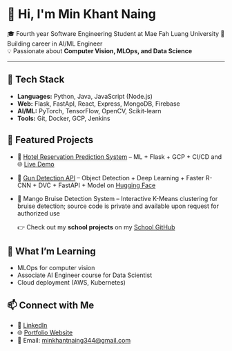 # 👋 Hi, I'm Min Khant Naing  

🎓 Fourth year Software Engineering Student at Mae Fah Luang University
🤖 Building career in AI/ML Engineer  
💡 Passionate about **Computer Vision, MLOps, and Data Science**

---

## 🔧 Tech Stack
- **Languages:** Python, Java, JavaScript (Node.js) 
- **Web:** Flask, FastApI, React, Express, MongoDB, Firebase  
- **AI/ML:** PyTorch, TensorFlow, OpenCV, Scikit-learn  
- **Tools:** Git, Docker, GCP, Jenkins

## 📂 Featured Projects
- 🏨 [Hotel Reservation Prediction System](https://github.com/MinKhantNaing1999/Hotel-Reservation-Cancellation-Prediction) – ML + Flask + GCP + CI/CD and 🌐 [Live Demo](https://hotel-reservation-256158427613.us-central1.run.app)
- 🔫 [Gun Detection API](https://github.com/MinKhantNaing1999/Gun-Detection) – Object Detection + Deep Learning + Faster R-CNN + DVC + FastAPI + Model on [Hugging Face](https://huggingface.co/minkhantnaing/gun-detection-model)
- 🥭 Mango Bruise Detection System – Interactive K-Means clustering for bruise detection; source code is private and available upon request for authorized use

  👉 Check out my **school projects** on my [School GitHub](https://github.com/MinKhantNaing16)

## 🌱 What I’m Learning
- MLOps for computer vision
- Associate AI Engineer course for Data Scientist   
- Cloud deployment (AWS, Kubernetes)

## 📫 Connect with Me
- 💼 [LinkedIn](www.linkedin.com/in/min-khant-naing-09a9b51ba)  
- 🌐 [Portfolio Website](https://portfolio-beige-phi-94.vercel.app/)
- 📧 Email: minkhantnaing344@gmail.com
